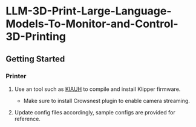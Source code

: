 # LLM-3D-Print-Large-Language-Models-To-Monitor-and-Control-3D-Printing

## Getting Started

### Printer
1. Use an tool such as [KIAUH](https://github.com/dw-0/kiauh) to compile and
install Klipper firmware.
    - Make sure to install Crowsnest plugin to enable camera streaming.

2. Update config files accordingly, sample configs are provided for reference.

